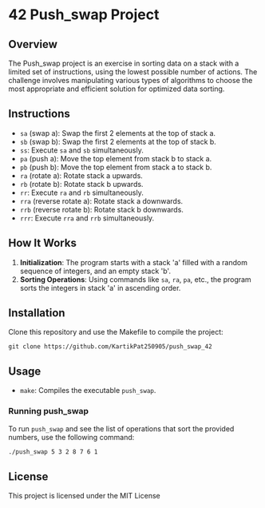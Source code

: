 # 42 Push_swap Project

## Overview
The Push_swap project is an exercise in sorting data on a stack with a limited set of instructions, using the lowest possible number of actions. The challenge involves manipulating various types of algorithms to choose the most appropriate and efficient solution for optimized data sorting.

## Instructions
- `sa` (swap a): Swap the first 2 elements at the top of stack a.
- `sb` (swap b): Swap the first 2 elements at the top of stack b.
- `ss`: Execute `sa` and `sb` simultaneously.
- `pa` (push a): Move the top element from stack b to stack a.
- `pb` (push b): Move the top element from stack a to stack b.
- `ra` (rotate a): Rotate stack a upwards.
- `rb` (rotate b): Rotate stack b upwards.
- `rr`: Execute `ra` and `rb` simultaneously.
- `rra` (reverse rotate a): Rotate stack a downwards.
- `rrb` (reverse rotate b): Rotate stack b downwards.
- `rrr`: Execute `rra` and `rrb` simultaneously.


## How It Works
1. **Initialization**: The program starts with a stack 'a' filled with a random sequence of integers, and an empty stack 'b'.
2. **Sorting Operations**: Using commands like `sa`, `ra`, `pa`, etc., the program sorts the integers in stack 'a' in ascending order.


## Installation
Clone this repository and use the Makefile to compile the project:
```
git clone https://github.com/KartikPat250905/push_swap_42
```
## Usage

- `make`: Compiles the executable `push_swap`.

### Running push_swap
To run `push_swap` and see the list of operations that sort the provided numbers, use the following command:
```bash
./push_swap 5 3 2 8 7 6 1
```

## License

This project is licensed under the MIT License
